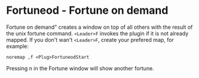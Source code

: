 Fortuneod - Fortune on demand
=============================

Fortune on demand" creates a window on top of all others with the result of the unix fortune command.
`<Leader>F` invokes the plugin if it is not already mapped. If you don't wan't `<Leader>F`, create your prefered map, for example:

`noremap ,f <Plug>FortuneodStart`

Pressing n in the Fortune window will show another fortune.

